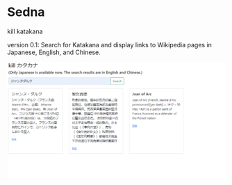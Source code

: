 # Sedna
kill katakana

version 0.1: Search for Katakana and display links to Wikipedia pages in Japanese, English, and Chinese.

![Alt Text](v01.png)
